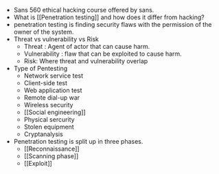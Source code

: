 - Sans 560 ethical hacking course offered by sans. 
- What is [[Penetration testing]] and how does it differ from hacking? 
- penetration testing is finding security flaws with the permission of the owner of the system. 
- Threat vs vulnerability vs Risk
    - Threat : Agent of actor that can cause harm.
    - Vulnerability : flaw that can be exploited to cause harm.
    - Risk: Where threat and vulnerability overlap 
- Type of Pentesting
    - Network service test
    - Client-side test
    - Web application test
    - Remote dial-up war
    - Wireless security
    - [[Social engineering]]
    - Physical sercurity
    - Stolen equipment
    - Cryptanalysis
- Penetration testing is split up in three phases. 
    - [[Reconnaissance]]
    - [[Scanning phase]]
    - [[Exploit]]
